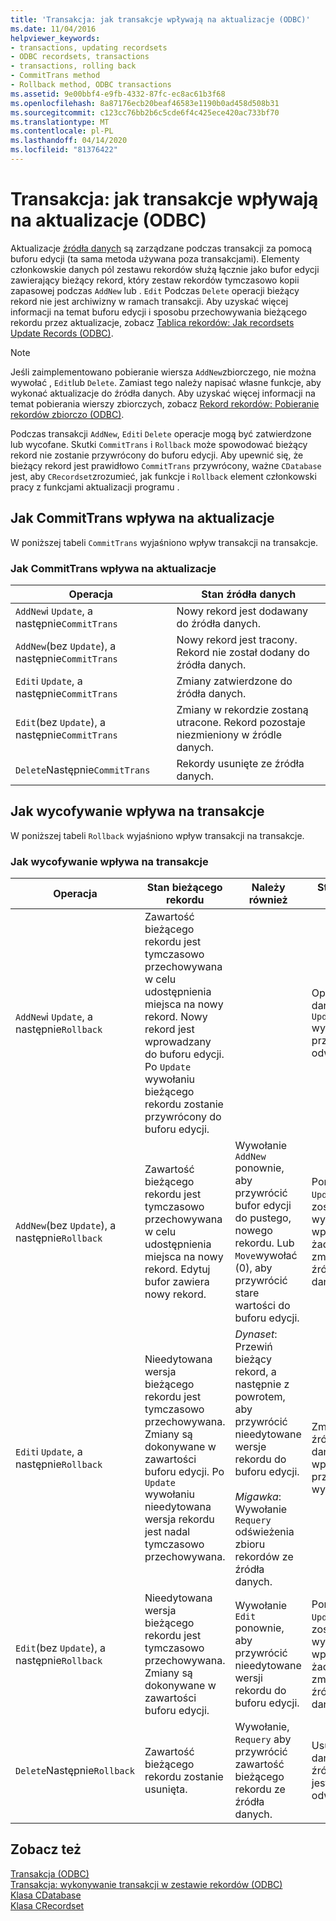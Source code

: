 ```yaml
---
title: 'Transakcja: jak transakcje wpływają na aktualizacje (ODBC)'
ms.date: 11/04/2016
helpviewer_keywords:
- transactions, updating recordsets
- ODBC recordsets, transactions
- transactions, rolling back
- CommitTrans method
- Rollback method, ODBC transactions
ms.assetid: 9e00bbf4-e9fb-4332-87fc-ec8ac61b3f68
ms.openlocfilehash: 8a87176ecb20beaf46583e1190b0ad458d508b31
ms.sourcegitcommit: c123cc76bb2b6c5cde6f4c425ece420ac733bf70
ms.translationtype: MT
ms.contentlocale: pl-PL
ms.lasthandoff: 04/14/2020
ms.locfileid: "81376422"
---
```

# <a name="transaction-how-transactions-affect-updates-odbc"></a>Transakcja: jak transakcje wpływają na aktualizacje (ODBC)

Aktualizacje [źródła danych](../../data/odbc/data-source-odbc.md) są zarządzane podczas transakcji za pomocą buforu edycji (ta sama metoda używana poza transakcjami). Elementy członkowskie danych pól zestawu rekordów służą łącznie jako bufor edycji zawierający bieżący rekord, który zestaw rekordów tymczasowo kopii zapasowej podczas `AddNew` lub . `Edit` Podczas `Delete` operacji bieżący rekord nie jest archiwizny w ramach transakcji. Aby uzyskać więcej informacji na temat buforu edycji i sposobu przechowywania bieżącego rekordu przez aktualizacje, zobacz [Tablica rekordów: Jak recordsets Update Records (ODBC)](../../data/odbc/recordset-how-recordsets-update-records-odbc.md).

> [!NOTE]
> Jeśli zaimplementowano pobieranie wiersza `AddNew`zbiorczego, nie można wywołać , `Edit`lub `Delete`. Zamiast tego należy napisać własne funkcje, aby wykonać aktualizacje do źródła danych. Aby uzyskać więcej informacji na temat pobierania wierszy zbiorczych, zobacz [Rekord rekordów: Pobieranie rekordów zbiorczo (ODBC)](../../data/odbc/recordset-fetching-records-in-bulk-odbc.md).

Podczas transakcji `AddNew`, `Edit`i `Delete` operacje mogą być zatwierdzone lub wycofane. Skutki `CommitTrans` i `Rollback` może spowodować bieżący rekord nie zostanie przywrócony do buforu edycji. Aby upewnić się, że bieżący rekord jest prawidłowo `CommitTrans` przywrócony, ważne `CDatabase` jest, aby `CRecordset`zrozumieć, jak funkcje i `Rollback` element członkowski pracy z funkcjami aktualizacji programu .

## <a name="how-committrans-affects-updates"></a><a name="_core_how_committrans_affects_updates"></a>Jak CommitTrans wpływa na aktualizacje

W poniższej tabeli `CommitTrans` wyjaśniono wpływ transakcji na transakcje.

### <a name="how-committrans-affects-updates"></a>Jak CommitTrans wpływa na aktualizacje

|Operacja|Stan źródła danych|
|---------------|---------------------------|
|`AddNew`i `Update`, a następnie`CommitTrans`|Nowy rekord jest dodawany do źródła danych.|
|`AddNew`(bez `Update`), a następnie`CommitTrans`|Nowy rekord jest tracony. Rekord nie został dodany do źródła danych.|
|`Edit`i `Update`, a następnie`CommitTrans`|Zmiany zatwierdzone do źródła danych.|
|`Edit`(bez `Update`), a następnie`CommitTrans`|Zmiany w rekordzie zostaną utracone. Rekord pozostaje niezmieniony w źródle danych.|
|`Delete`Następnie`CommitTrans`|Rekordy usunięte ze źródła danych.|

## <a name="how-rollback-affects-transactions"></a><a name="_core_how_rollback_affects_updates"></a>Jak wycofywanie wpływa na transakcje

W poniższej tabeli `Rollback` wyjaśniono wpływ transakcji na transakcje.

### <a name="how-rollback-affects-transactions"></a>Jak wycofywanie wpływa na transakcje

|Operacja|Stan bieżącego rekordu|Należy również|Stan źródła danych|
|---------------|------------------------------|-------------------|---------------------------|
|`AddNew`i `Update`, a następnie`Rollback`|Zawartość bieżącego rekordu jest tymczasowo przechowywana w celu udostępnienia miejsca na nowy rekord. Nowy rekord jest wprowadzany do buforu edycji. Po `Update` wywołaniu bieżącego rekordu zostanie przywrócony do buforu edycji.||Oprócz źródła danych `Update` wykonane przez jest odwrócony.|
|`AddNew`(bez `Update`), a następnie`Rollback`|Zawartość bieżącego rekordu jest tymczasowo przechowywana w celu udostępnienia miejsca na nowy rekord. Edytuj bufor zawiera nowy rekord.|Wywołanie `AddNew` ponownie, aby przywrócić bufor edycji do pustego, nowego rekordu. Lub `Move`wywołać (0), aby przywrócić stare wartości do buforu edycji.|Ponieważ `Update` nie został wywołany, nie wprowadzono żadnych zmian w źródle danych.|
|`Edit`i `Update`, a następnie`Rollback`|Nieedytowana wersja bieżącego rekordu jest tymczasowo przechowywana. Zmiany są dokonywane w zawartości buforu edycji. Po `Update` wywołaniu nieedytowana wersja rekordu jest nadal tymczasowo przechowywana.|*Dynaset*: Przewiń bieżący rekord, a następnie z powrotem, aby przywrócić nieedytowane wersje rekordu do buforu edycji.<br /><br /> *Migawka*: Wywołanie `Requery` odświeżenia zbioru rekordów ze źródła danych.|Zmiany w źródle `Update` danych wprowadzone przez są wycofywane.|
|`Edit`(bez `Update`), a następnie`Rollback`|Nieedytowana wersja bieżącego rekordu jest tymczasowo przechowywana. Zmiany są dokonywane w zawartości buforu edycji.|Wywołanie `Edit` ponownie, aby przywrócić nieedytowane wersji rekordu do buforu edycji.|Ponieważ `Update` nie został wywołany, nie wprowadzono żadnych zmian w źródle danych.|
|`Delete`Następnie`Rollback`|Zawartość bieżącego rekordu zostanie usunięta.|Wywołanie, `Requery` aby przywrócić zawartość bieżącego rekordu ze źródła danych.|Usunięcie danych ze źródła danych jest odwrócone.|

## <a name="see-also"></a>Zobacz też

[Transakcja (ODBC)](../../data/odbc/transaction-odbc.md)<br/>
[Transakcja: wykonywanie transakcji w zestawie rekordów (ODBC)](../../data/odbc/transaction-performing-a-transaction-in-a-recordset-odbc.md)<br/>
[Klasa CDatabase](../../mfc/reference/cdatabase-class.md)<br/>
[Klasa CRecordset](../../mfc/reference/crecordset-class.md)
